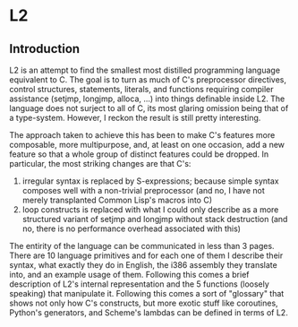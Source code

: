 # L2
## Introduction
L2 is an attempt to find the smallest most distilled programming language equivalent to C. The goal is to turn as much of C's preprocessor directives, control structures, statements, literals, and functions requiring compiler assistance (setjmp, longjmp, alloca, ...) into things definable inside L2. The language does not surject to all of C, its most glaring omission being that of a type-system. However, I reckon the result is still pretty interesting.

The approach taken to achieve this has been to make C's features more composable, more multipurpose, and, at least on one occasion, add a new feature so that a whole group of distinct features could be dropped. In particular, the most striking changes are that C's:
1. irregular syntax is replaced by S-expressions; because simple syntax composes well with a non-trivial preprocessor (and no, I have not merely transplanted Common Lisp's macros into C)
2. loop constructs is replaced with what I could only describe as a more structured variant of setjmp and longjmp without stack destruction (and no, there is no performance overhead associated with this)

The entirity of the language can be communicated in less than 3 pages. There are 10 language primitives and for each one of them I describe their syntax, what exactly they do in English, the i386 assembly they translate into, and an example usage of them. Following this comes a brief description of L2's internal representation and the 5 functions (loosely speaking) that manipulate it. Following this comes a sort of "glossary" that shows not only how C's constructs, but more exotic stuff like coroutines, Python's generators, and Scheme's lambdas can be defined in terms of L2.
